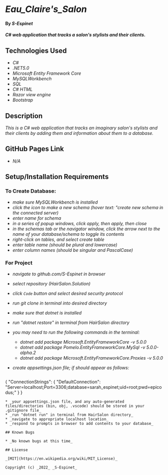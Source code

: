 # _Eau\_Claire's\_Salon_

#### By _**S-Espinet**_

#### _C# web application that tracks a salon's stylists and their clients._

## Technologies Used

* _C#_
* _.NET5.0_
* _Microsoft Entity Framework Core_
* _MySQLWorkbench_
* _SQL_
* _C# HTML_
* _Razor view engine_
* _Bootstrap_

## Description

_This is a C# web application that tracks an imaginary salon's stylists and their clients by adding them and information about them to a database._

## GitHub Pages Link

* _N/A_

## Setup/Installation Requirements
### To Create Database:
* _make sure MySQLWorkbench is installed_
* _click the icon to make a new schema (hover text: "create new schema in the connected server)_
* _enter name for schema_
* _in a series of popup windows, click apply, then apply, then close_
* _in the schemas tab or the navigator window, click the arrow next to the name of your database/schema to toggle its contents_
* _right-click on tables, and select create table_
* _enter table name (should be plural and lowercase)_
* _enter column names (should be singular and PascalCase)_

### For Project

* _navigate to github.com/S-Espinet in browser_
* _select repository (HairSalon.Solution)_
* _click `Code` button and select desired security protocol_
* _run git clone in terminal into desired directory_
* _make sure that dotnet is installed_
* _run "dotnet restore" in terminal from HairSalon directory_
* _you may need to run the following commands in the terminal:_  
	*  _dotnet add package Microsoft.EntityFrameworkCore -v 5.0.0_ 
	* _dotnet add package Pomelo.EntityFrameworkCore.MySql -v 5.0.0-alpha.2_ 
	* _dotnet add package Microsoft.EntityFrameworkCore.Proxies -v 5.0.0_
* _create appsettings.json file; if should appear as follows:_  

	~~~
{
  "ConnectionStrings": {
      "DefaultConnection":  "Server=localhost;Port=3306;database=sarah_espinet;uid=root;pwd=epicodus;"
        }
}
~~~
* _your appsettings.json file, and any auto-generated files/directories (bin, obj, .vscode) should be stored in your .gitignore file_
* _run "dotnet run" in terminal from HairSalon directory_
* _navigate to appropriate localhost location_
* _respond to prompts in browser to add contents to your database_

## Known Bugs

* _No known bugs at this time_

## License

_[MIT](https://en.wikipedia.org/wiki/MIT_License)_

Copyright (c) _2022_ _S-Espinet_
